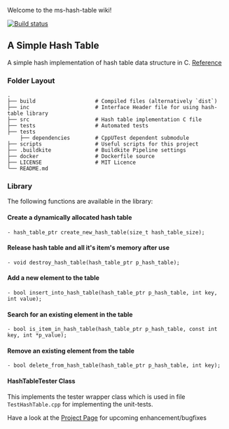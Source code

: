 Welcome to the ms-hash-table wiki!

[![Build status](https://badge.buildkite.com/87a6607a8e36ebd82c8718671192f4bf4a66bb601e6bf9a0ba.svg)](https://buildkite.com/enspawn/ms-hash-table)

## A Simple Hash Table 

A simple hash implementation of hash table data structure in C.
[Reference](http://www.cs.yale.edu/homes/aspnes/pinewiki/C(2f)HashTables.html?highlight=%28CategoryAlgorithmNotes%29)

### Folder Layout

    .
    ├── build                   # Compiled files (alternatively `dist`)
    ├── inc                     # Interface Header file for using hash-table library
    ├── src                     # Hash table implementation C file 
    ├── tests                   # Automated tests 
    ├── tests                   
        ├── dependencies        # CppUTest dependent submodule
    ├── scripts                 # Useful scripts for this project
    ├── .buildkite              # Buildkite Pipeline settings                   
    ├── docker                  # Dockerfile source
    ├── LICENSE                 # MIT Licence
    └── README.md

### Library
The following functions are available in the library:

#### Create a dynamically allocated hash table
```- hash_table_ptr create_new_hash_table(size_t hash_table_size);```

#### Release hash table and all it's item's memory after use
```- void destroy_hash_table(hash_table_ptr p_hash_table);```

#### Add a new element to the table
```- bool insert_into_hash_table(hash_table_ptr p_hash_table, int key, int value);```

#### Search for an existing element in the table
```- bool is_item_in_hash_table(hash_table_ptr p_hash_table, const int key, int *p_value);```

#### Remove an existing element from the table
```- bool delete_from_hash_table(hash_table_ptr p_hash_table, int key);```

#### HashTableTester Class
This implements the tester wrapper class which is used in file ```TestHashTable.cpp``` for implementing the unit-tests.

Have a look at the [Project Page](https://github.com/Mrunmoy/ms-hash-table/projects) for upcoming enhancement/bugfixes

